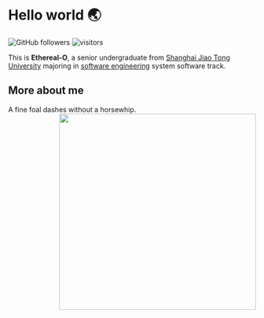 <!--
### Hi there 👋
-->

<!--
**Ethereal-O/Ethereal-O** is a ✨ _special_ ✨ repository because its `README.md` (this file) appears on your GitHub profile.

Here are some ideas to get you started:

- 🔭 I’m currently working on ...
- 🌱 I’m currently learning ...
- 👯 I’m looking to collaborate on ...
- 🤔 I’m looking for help with ...
- 💬 Ask me about ...
- 📫 How to reach me: ...
- 😄 Pronouns: ...
- ⚡ Fun fact: ...
-->
# Hello world :earth_asia:

![GitHub followers](https://img.shields.io/github/followers/Ethereal-O?style=social)
![visitors](https://visitor-badge.glitch.me/badge?page_id=Ethereal-O)

This is **Ethereal-O**, a senior undergraduate from [Shanghai Jiao Tong University](http://en.sjtu.edu.cn/) majoring in [software engineering](http://www.se.sjtu.edu.cn/) system software track.

## More about me

A fine foal dashes without a horsewhip.<img align='right' src='https://github-readme-stats.vercel.app/api/top-langs/?username=Ethereal-O&layout=compact&hide=scss,hcl,Tcl&langs_count=5&theme=tokyonight' width='400px'>

